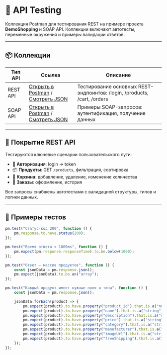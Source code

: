 # 🔌 API Testing

Коллекция Postman для тестирования REST на примере проекта **DemoShopping** и SOAP API. Коллекции включают автотесты, переменные окружения и примеры валидации ответов.

---

## 📦 Коллекции

<table>
	<thead>
		<tr>
			<th>Тип API</th>
			<th>Ссылка</th>
			<th>Описание</th>
		</tr>
	</thead>
	<tbody>
		<tr>
			<td>REST API</td>
			<td><a href="https://www.postman.com/altimetry-administrator-42467067/workspace/rest">Открыть в Postman</a> / <a href="https://github.com/KiwiGhxst/API-testing/blob/main/DemoShopping.postman_collection.json">Смотреть JSON</a></td>
			<td>Тестирование основных REST-эндпоинтов: /login, /products, /cart, /orders</td>
		</tr>
		<tr>
			<td>SOAP API</td>
			<td><a href="https://www.postman.com/altimetry-administrator-42467067/workspace/rest](https://www.postman.com/altimetry-administrator-42467067/workspace/soap/collection/39730520-f11f7ee0-8b68-42d7-8540-6e6bf2956739?action=share&creator=39730520">Открыть в Postman</a> / <a href="https://github.com/KiwiGhxst/API-testing/blob/main/SOAP%20Test.postman_collection.json">Смотреть JSON</a></td>
			<td>Примеры SOAP-запросов: аутентификация, получение данных</td>
		</tr>
	</tbody>
</table>

---

## 🧪 Покрытие REST API

Тестируются ключевые сценарии пользовательского пути:

- 🔐 **Авторизация**: login → token
- 📦 **Продукты**: GET `/products`, фильтрация, сортировка
- 🛒 **Корзина**: добавление, удаление, изменение количества
- 🧾 **Заказы**: оформление, история

Все запросы снабжены автотестами с валидацией структуры, типов и логики данных.

---

## 🧠 Примеры тестов

```js
pm.test("Статус-код 200", function () {
    pm.response.to.have.status(200);
});

pm.test("Время ответа < 1000ms", function () {
    pm.expect(pm.response.responseTime).to.be.below(1000);
});

pm.test("Ответ — массив продуктов", function () {
    const jsonData = pm.response.json();
    pm.expect(jsonData).to.be.an("array");
});

pm.test("Каждый продукт имеет нужные поля и типы", function () {
    const jsonData = pm.response.json();

    jsonData.forEach(product => {
        pm.expect(product).to.have.property("product_id").that.is.a("number");
        pm.expect(product).to.have.property("name").that.is.a("string");
        pm.expect(product).to.have.property("description").that.is.a("string");
        pm.expect(product).to.have.property("price").that.is.a("string");
        pm.expect(product).to.have.property("category").that.is.a("string");
        pm.expect(product).to.have.property("manufacturer").that.is.a("string");
        pm.expect(product).to.have.property("imageUrl").that.is.a("string");
        pm.expect(product).to.have.property("freeShipping").that.is.a("number");
    });
});

